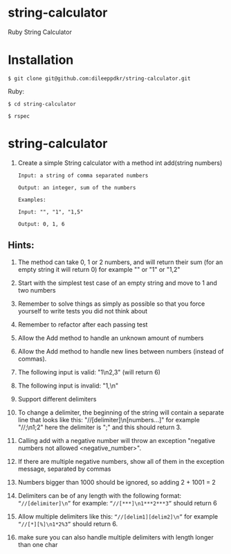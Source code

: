 # string-calculator

Ruby String Calculator

# Installation

`$ git clone git@github.com:dileeppdkr/string-calculator.git`

Ruby:

`$ cd string-calculator`

`$ rspec`

# string-calculator

1. Create a simple String calculator with a method int add(string numbers)

    `Input: a string of comma separated numbers`

    `Output: an integer, sum of the numbers`


    `Examples:`

    `Input: "", "1", "1,5"`

    `Output: 0, 1, 6`

  ## Hints:
  1. The method can take 0, 1 or 2 numbers, and will return their sum (for an empty string it will return 0) for example "" or "1" or "1,2"
  2. Start with the simplest test case of an empty string and move to 1 and two numbers
  3. Remember to solve things as simply as possible so that you force yourself to write tests you did not think about
  4. Remember to refactor after each passing test

2. Allow the Add method to handle an unknown amount of numbers
3. Allow the Add method to handle new lines between numbers (instead of commas).

  1. The following input is valid: "1\n2,3" (will return 6)
  2. The following input is invalid: "1,\n"

4. Support different delimiters

  1. To change a delimiter, the beginning of the string will contain a separate line that looks like this: "//[delimiter]\n[numbers...]" for example "//;\n1;2"  here the delimiter is ";" and this should return 3.



5. Calling add with a negative number will throw an exception "negative numbers not allowed <negative_number>".

  1. If there are multiple negative numbers, show all of them in the exception message, separated by commas

6. Numbers bigger than 1000 should be ignored, so adding 2 + 1001 = 2

7. Delimiters can be of any length with the following format: `“//[delimiter]\n”` for example: `“//[***]\n1***2***3”` should return 6

8. Allow multiple delimiters like this: `“//[delim1][delim2]\n”` for example `“//[*][%]\n1*2%3”` should return 6.

9. make sure you can also handle multiple delimiters with length longer than one char